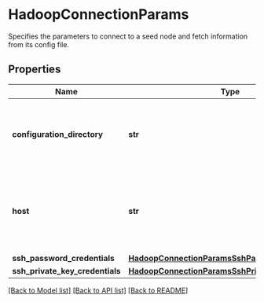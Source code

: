 # HadoopConnectionParams

Specifies the parameters to connect to a seed node and fetch information from its config file.

## Properties
Name | Type | Description | Notes
------------ | ------------- | ------------- | -------------
**configuration_directory** | **str** | The directory containing the application specific config file. . | 
**host** | **str** | IP or hostname of any host from which the  configuration file can be read. | 
**ssh_password_credentials** | [**HadoopConnectionParamsSshPasswordCredentials**](HadoopConnectionParamsSshPasswordCredentials.md) |  | [optional] 
**ssh_private_key_credentials** | [**HadoopConnectionParamsSshPrivateKeyCredentials**](HadoopConnectionParamsSshPrivateKeyCredentials.md) |  | [optional] 

[[Back to Model list]](../README.md#documentation-for-models) [[Back to API list]](../README.md#documentation-for-api-endpoints) [[Back to README]](../README.md)


